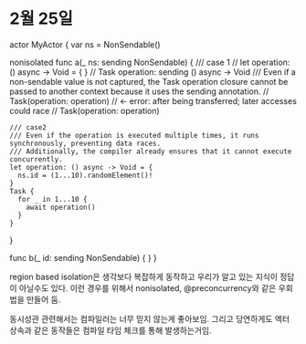 # 2월 25일

actor MyActor {
  var ns = NonSendable()
  
  nonisolated func a(_ ns: sending NonSendable) {
///   case 1
//    let operation: () async -> Void = { }
//    Task operation: sending () async -> Void
///    Even if a non-sendable value is not captured, the Task operation closure cannot be passed to another context because it uses the sending annotation.
//    Task(operation: operation) // <- error: after being transferred; later accesses could race
//    Task(operation: operation)
    
    
    /// case2
    /// Even if the operation is executed multiple times, it runs synchronously, preventing data races.
    /// Additionally, the compiler already ensures that it cannot execute concurrently.
    let operation: () async -> Void = {
      ns.id = (1...10).randomElement()!
    }
    Task {
      for _ in 1...10 {
        await operation()
      }
    }
  }
  
  func b(_ id: sending NonSendable) { }
}

region based isolation은 생각보다 복잡하게 동작하고 우리가 알고 있는 지식이 정답이 아닐수도 있다.
이런 경우를 위해서 nonisolated, @preconcurrency와 같은 우회법을 만들어 둠.

동시성관 관련해서는 컴파일러는 너무 믿지 않는게 좋아보임.
그리고 당연하게도 엑터 상속과 같은 동작들은 컴파일 타임 체크를 통해 발생하는거임.
